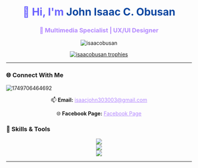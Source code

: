 <h1 align="center" style="color:#6c63ff;">👋 Hi, I'm <span style="color:#0d47a1;">John Isaac C. Obusan</span></h1>
<h3 align="center" style="color:#b388ff;">🎨 Multimedia Specialist | UX/UI Designer</h3>

<p align="center">
  <img src="https://komarev.com/ghpvc/?username=isaacobusan&label=Profile%20views&color=9b59b6&style=flat" alt="isaacobusan" />
</p>

<p align="center">
  <a href="https://github.com/ryo-ma/github-profile-trophy">
    <img src="https://github-profile-trophy.vercel.app/?username=isaacobusan&theme=dracula&margin-w=15&margin-h=15" alt="isaacobusan trophies" />
  </a>
</p>


---

### 🌐 Connect With Me


![1749706464692](https://github.com/user-attachments/assets/eddf9dec-8ef6-4660-bfad-84b5037fc525)


<p align="center">
  📫 <strong>Email:</strong> 
  <a href="mailto:isaacjohn303003@gmail.com" style="color:#b388ff;">isaacjohn303003@gmail.com</a>
</p>

<p align="center">
  🌐 <strong>Facebook Page:</strong> 
  <a href="https://www.facebook.com/profile.php?id=100081292178266" style="color:#b388ff;" target="_blank">Facebook Page</a>
</p>


### 🧠 Skills & Tools

<p align="center">
  <img src="https://skillicons.dev/icons?i=html,css,js,ts,react,nodejs,php,python,java,mysql" />
  <br/>
  <img src="https://skillicons.dev/icons?i=figma,photoshop,ae,illustrator,blender" />
  <br/>
  <img src="https://skillicons.dev/icons?i=tailwind,linux,rabbitmq,postman,xamarin,dotnet" />
</p>

---


